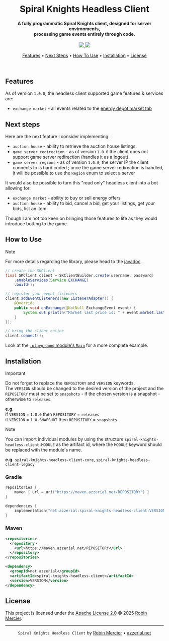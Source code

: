 <div align="center">
  <br>
  <h1>Spiral Knights Headless Client</h1>
  <h4>
    A fully programmatic Spiral Knights client, designed for server environments, </br>
    processing game events entirely through code.
  </h4>
</div>

<p align="center">
  <a href="https://maven.azzerial.net/#/releases/net/azzerial/spiral-knights-headless-client">
    <img src="https://img.shields.io/maven-metadata/v?style=flat-square&color=blue&label=Release&metadataUrl=https%3A%2F%2Fmaven.azzerial.net%2Freleases%2Fnet%2Fazzerial%2Fspiral-knights-headless-client%2Fmaven-metadata.xml">
  </a>
  <!-- a href="https://maven.azzerial.net/#/snapshots/net/azzerial/spiral-knights-headless-client">
    <img src="https://img.shields.io/maven-metadata/v?style=flat-square&color=green&label=Snapshot&metadataUrl=https%3A%2F%2Fmaven.azzerial.net%2Fsnapshots%2Fnet%2Fazzerial%2Fspiral-knights-headless-client%2Fmaven-metadata.xml">
</a -->
  <a href="https://github.com/azzerial/spiral-knights-headless-client/blob/main/LICENSE">
    <img src="https://img.shields.io/github/license/azzerial/spiral-knights-headless-client?style=flat-square&color=lightgray&label=License&logo=apache">
  </a>
</p>

<p align="center">
  <a href="#features">Features</a> •
  <a href="#next-steps">Next Steps</a> •
  <a href="#how-to-use">How To Use</a> •
  <a href="#installation">Installation</a> •
  <a href="#license">License</a>
</p>

<br>

## Features

As of version `1.0.0`, the headless client supported game features & services are:

- `exchange market` - all events related to the [energy depot market tab](https://wiki.spiralknights.com/Energy_Depot#Market)

## Next steps

Here are the next feature I consider implementing:

- `auction house` - ability to retrieve the auction house listings
- `game server redirection` - as of version `1.0.0` the client does not support game server redirection (handles it as a logout)
- `game server regions` - as of version `1.0.0`, the server IP the client connects to is hard coded ; once the game server redirection is handled, it will be possible to use the `Region` enum to select a server

It would also be possible to turn this "read only" headless client into a bot allowing for:

- `exchange market` - ability to buy or sell energy offers
- `auction house` - ability to bid, cancel a bid, get your listings, get your bids, list an item

Though I am not too keen on bringing those features to life as they would introduce botting to the game.

## How to Use

> [!NOTE]
> For more details regarding the library, please head to the [javadoc](https://maven.azzerial.net/javadoc/releases/net/azzerial/spiral-knights-headless-client/1.0.0).

```java
// create the SKClient
final SKClient client = SKClientBuilder.create(username, password)
    .enableServices(Service.EXCHANGE)
    .build();

// register your event listeners
client.addEventListeners(new ListenerAdapter() {
    @Override
    public void onExchange(@NotNull ExchangeEvent event) {
        System.out.println("Market last price is: " + event.market.lastPrice);
    }
});

// bring the client online
client.connect();
```

Look at the [`:playground` module's `Main`](https://github.com/azzerial/spiral-knights-headless-client/blob/main/playground/src/main/java/net/azzerial/skhc/playground/Main.java) for a more complete example.

## Installation

> [!IMPORTANT]
> Do not forget to replace the `REPOSITORY` and `VERSION` keywords. <br>
> The `VERSION` should be changed to the desired version of the project and the `REPOSITORY` must be set to `snapshots` - if the chosen version is a snapshot - otherwise to `releases`.
>
> **e.g.** <br>
> if `VERSION` = `1.0.0` then `REPOSITORY` = `releases` <br>
> if `VERSION` = `1.0-SNAPSHOT` then `REPOSITORY` = `snapshots`

> [!NOTE]
> You can import individual modules by using the structure `spiral-knights-headless-client-MODULE` as the artifact id, where the `MODULE` keyword should be replaced with the module's name.
>
> **e.g.** `spiral-knights-headless-client-core`, `spiral-knights-headless-client-legacy`

### Gradle

```kotlin
repositories {
    maven { url = uri("https://maven.azzerial.net/REPOSITORY") }
}

dependencies {
    implementation("net.azzerial:spiral-knights-headless-client:VERSION")
}
```

### Maven

```xml
<repositories>
  <repository>
    <url>https://maven.azzerial.net/REPOSITORY</url>
  </repository>
</repositories>

<dependency>
  <groupId>net.azzerial</groupId>
  <artifactId>spiral-knights-headless-client</artifactId>
  <version>VERSION</version>
</dependency>
```

## License

This project is licensed under the [Apache License 2.0](LICENSE) © 2025 [Robin Mercier](https://github.com/azzerial).

---

<p align="center">
  <code>Spiral Knights Headless Client</code> by <a href="https://github.com/Azzerial">Robin Mercier</a> •
  <a href="https://azzerial.net">azzerial.net</a>
</p>
